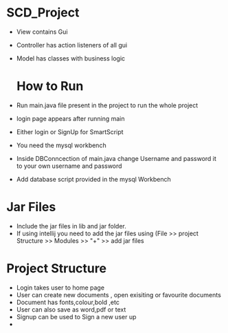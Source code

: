 # SCD_Project

  
- View contains Gui
- Controller has action listeners of all gui
- Model has classes with business logic
  # How to Run

- Run main.java file present in the project to run the whole project
- login page appears after running main
- Either login or SignUp for SmartScript
 - You need the mysql workbench
- Inside DBConncection of main.java change Username and password it to your own username and password
- Add database script provided in the mysql Workbench
  
 # Jar Files
 
  - Include the jar files in lib and jar folder.
  - If using intellij you need to add the jar files using (File >> project Structure >> Modules >> "+" >> add jar files

  # Project Structure 

  - Login takes user to home page
  -  User can create new documents , open exisiting or favourite documents
  -  Document has fonts,colour,bold ,etc
  -  User can also save as word,pdf or text
  -  Signup can be used to Sign a new user up 
  -  


    

